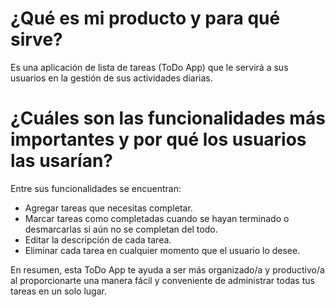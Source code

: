 # ¿Qué es mi producto y para qué sirve?

Es una aplicación de lista de tareas (ToDo App) que le servirá a sus usuarios en la gestión de sus actividades diarias.

# ¿Cuáles son las funcionalidades más importantes y por qué los usuarios las usarían?

Entre sus funcionalidades se encuentran:

- Agregar tareas que necesitas completar.
- Marcar tareas como completadas cuando se hayan terminado o desmarcarlas si aún no se completan del todo.
- Editar la descripción de cada tarea.
- Eliminar cada tarea en cualquier momento que el usuario lo desee.

En resumen, esta ToDo App te ayuda a ser más organizado/a y productivo/a al proporcionarte una manera fácil y conveniente de administrar todas tus tareas en un solo lugar.